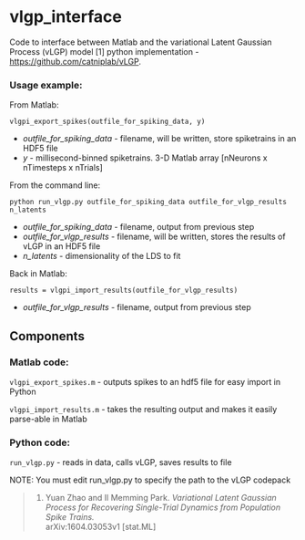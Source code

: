 # vlgp_interface

Code to interface between Matlab and the variational Latent Gaussian Process (vLGP) model [1] python implementation - https://github.com/catniplab/vLGP.

### Usage example:

From Matlab:

```vlgpi_export_spikes(outfile_for_spiking_data, y)```

- *outfile_for_spiking_data* - filename, will be written, store spiketrains in an HDF5 file 
- *y* -  millisecond-binned spiketrains. 3-D Matlab array [nNeurons x nTimesteps x nTrials]

From the command line:

```python run_vlgp.py outfile_for_spiking_data outfile_for_vlgp_results n_latents```

- *outfile_for_spiking_data* - filename, output from previous step
- *outfile_for_vlgp_results* - filename, will be written, stores the results of vLGP in an HDF5 file
- *n_latents* - dimensionality of the LDS to fit


Back in Matlab:

```results = vlgpi_import_results(outfile_for_vlgp_results)```

- *outfile_for_vlgp_results* - filename, output from previous step


## Components
### Matlab code: 
`vlgpi_export_spikes.m` - outputs spikes to an hdf5 file for easy import in Python

`vlgpi_import_results.m` - takes the resulting output and makes it easily parse-able in Matlab

### Python code:
`run_vlgp.py` - reads in data, calls vLGP, saves results to file

NOTE: You must edit run_vlgp.py to specify the path to the vLGP codepack



> 1. Yuan Zhao and Il Memming Park. *Variational Latent Gaussian Process for Recovering Single-Trial Dynamics from Population Spike Trains.* <br>
> arXiv:1604.03053v1 [stat.ML]

